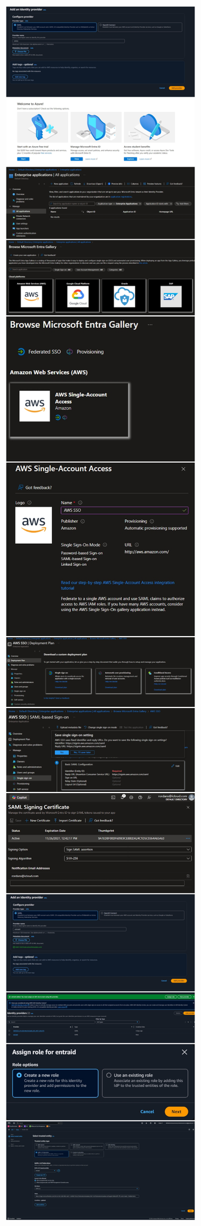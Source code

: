 ![alt text](Screenshot_26-11-2024_12461_us-east-1.console.aws.amazon.com.jpeg.jpg) ![alt text](Screenshot_26-11-2024_122349_portal.azure.com.jpeg) ![alt text](Screenshot_26-11-2024_123529_portal.azure.com.jpeg) ![alt text](Screenshot_26-11-2024_123657_portal.azure.com.jpeg.jpg) ![alt text](Screenshot_26-11-2024_123711_portal.azure.com.jpeg.jpg) ![alt text](Screenshot_26-11-2024_123815_portal.azure.com.jpeg.jpg) ![alt text](Screenshot_26-11-2024_123922_portal.azure.com.jpeg.jpg) ![alt text](Screenshot_26-11-2024_124213_portal.azure.com.jpeg.jpg) ![alt text](Screenshot_26-11-2024_124756_portal.azure.com.jpeg.jpg) ![alt text](Screenshot_26-11-2024_124813_us-east-1.console.aws.amazon.com.jpeg.jpg) ![alt text](Screenshot_26-11-2024_124826_us-east-1.console.aws.amazon.com.jpeg.jpg) ![alt text](Screenshot_26-11-2024_124836_us-east-1.console.aws.amazon.com.jpeg.jpg) ![alt text](Screenshot_26-11-2024_125321_us-east-1.console.aws.amazon.com.jpeg)